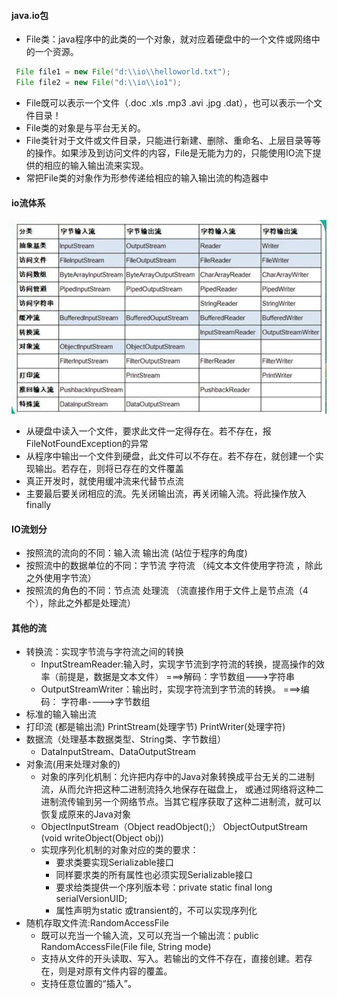 #### java.io包
   - File类：java程序中的此类的一个对象，就对应着硬盘中的一个文件或网络中的一个资源。
   ```java
    File file1 = new File("d:\\io\\helloworld.txt");
    File file2 = new File("d:\\io\\io1");
   ```
   - File既可以表示一个文件（.doc  .xls   .mp3  .avi   .jpg  .dat），也可以表示一个文件目录！
   - File类的对象是与平台无关的。
   - File类针对于文件或文件目录，只能进行新建、删除、重命名、上层目录等等的操作。如果涉及到访问文件的内容，File是无能为力的，只能使用IO流下提供的相应的输入输出流来实现。
   - 常把File类的对象作为形参传递给相应的输入输出流的构造器中
#### io流体系
![IO流体系](https://raw.githubusercontent.com/zhangchao-git/javase-learning/master/images/IO%E6%B5%81.bmp)

   - 从硬盘中读入一个文件，要求此文件一定得存在。若不存在，报FileNotFoundException的异常
   - 从程序中输出一个文件到硬盘，此文件可以不存在。若不存在，就创建一个实现输出。若存在，则将已存在的文件覆盖
   - 真正开发时，就使用缓冲流来代替节点流
   - 主要最后要关闭相应的流。先关闭输出流，再关闭输入流。将此操作放入finally
#### IO流划分
  - 按照流的流向的不同：输入流   输出流  (站位于程序的角度)
  - 按照流中的数据单位的不同：字节流   字符流  （纯文本文件使用字符流 ，除此之外使用字节流）
  - 按照流的角色的不同：节点流   处理流   （流直接作用于文件上是节点流（4个），除此之外都是处理流）
#### 其他的流
   - 转换流：实现字节流与字符流之间的转换
      - InputStreamReader:输入时，实现字节流到字符流的转换，提高操作的效率（前提是，数据是文本文件）   ===>解码：字节数组--->字符串
      - OutputStreamWriter：输出时，实现字符流到字节流的转换。 ===>编码：  字符串---->字节数组
   - 标准的输入输出流
   - 打印流 (都是输出流)  PrintStream(处理字节)  PrintWriter(处理字符) 
   - 数据流（处理基本数据类型、String类、字节数组）
      - DataInputStream、DataOutputStream
   - 对象流(用来处理对象的)
      - 对象的序列化机制：允许把内存中的Java对象转换成平台无关的二进制流，从而允许把这种二进制流持久地保存在磁盘上，
                或通过网络将这种二进制流传输到另一个网络节点。当其它程序获取了这种二进制流，就可以恢复成原来的Java对象
      -  ObjectInputStream（Object readObject();）   ObjectOutputStream  (void writeObject(Object obj))
      - 实现序列化机制的对象对应的类的要求：
         - 要求类要实现Serializable接口
         - 同样要求类的所有属性也必须实现Serializable接口
         - 要求给类提供一个序列版本号：private static final long serialVersionUID;
         - 属性声明为static 或transient的，不可以实现序列化
   - 随机存取文件流:RandomAccessFile
      - 既可以充当一个输入流，又可以充当一个输出流：public RandomAccessFile(File file, String mode) 
      - 支持从文件的开头读取、写入。若输出的文件不存在，直接创建。若存在，则是对原有文件内容的覆盖。
      - 支持任意位置的“插入”。
